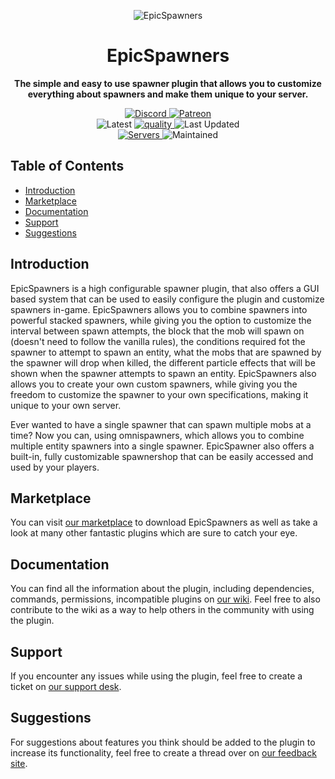 <p align="center">
<img alt="EpicSpawners"
    src="https://proxy.songoda.com/200/https://cdn2.songoda.com/products/epicspawners/5vteSKAGiFo6ElBhkFqUuKO13ggH28GDO3tundgK.png">
</p>

<h1 align="center">EpicSpawners</h1>

<p align="center">
  <b>
      The simple and easy to use spawner plugin that allows you to customize everything
      about spawners and make them unique to your server.
  </b>
</p>

<p align="center">
    <a href="https://discord.gg/songoda">
        <img alt="Discord" src="https://img.shields.io/discord/293212540723396608?color=7289DA&label=Discord&logo=discord&logoColor=7289DA">
    </a>
    <a href="https://www.patreon.com/songoda">
        <img alt="Patreon" src="https://img.shields.io/badge/-Support_on_Patreon-F96854.svg?logo=patreon&style=flat&logoColor=white">
    </a> 
    <br>
    <img alt="Latest" src="https://img.shields.io/badge/-ver_6.4.5-4078C0.svg?logo=github&style=flat&logoColor=white&color=blue&label=Latest&labelColor=black">
    <a href="https://app.codacy.com/gh/songoda/EpicSpawners/dashboard">
        <img alt="quality" src="https://img.shields.io/codacy/grade/1538be190da6406aa6a2bc711b2478a2">
    </a>
    <img alt="Last Updated" src="https://img.shields.io/github/last-commit/songoda/EpicSpawners">
    <br>
    <a href="https://bstats.org/plugin/bukkit/EpicSpawners/4181">
        <img alt="Servers" src="https://img.shields.io/bstats/servers/4181">
    </a>
    <img alt="Maintained" src="https://img.shields.io/maintenance/yes/2020"> 
</p>

## Table of Contents 

* [Introduction](#introduction)
* [Marketplace](#marketplace)
* [Documentation](#documentation)
* [Support](#support)
* [Suggestions](#suggestions)

## Introduction
EpicSpawners is a high configurable spawner plugin, that also offers a GUI based system that can be used
to easily configure the plugin and customize spawners in-game.
EpicSpawners allows you to combine spawners into powerful stacked spawners,
while giving you the option to customize the interval between spawn attempts,
the block that the mob will spawn on (doesn't need to follow the vanilla rules),
the conditions required fot the spawner to attempt to spawn an entity,
what the mobs that are spawned by the spawner will drop when killed,
the different particle effects that will be shown when the spawner attempts to spawn an entity.
EpicSpawners also allows you to create your own custom spawners,
while giving you the freedom to customize the spawner to your own specifications, making it unique to your own server.

Ever wanted to have a single spawner that can spawn multiple mobs at a time?
Now you can, using omnispawners, which allows you to combine multiple entity spawners into a single spawner.
EpicSpawner also offers a built-in, fully customizable spawnershop that can be easily accessed and used by your players. 

## Marketplace
You can visit [our marketplace](https://songoda.com/marketplace/product/epicspawners-the-ultimate-spawner-plugin.13)
to download EpicSpawners as well as take a look at many other fantastic plugins which are sure to catch your eye.

## Documentation
You can find all the information about the plugin, including dependencies,
commands, permissions, incompatible plugins on [our wiki](https://wiki.songoda.com/Epic_Spawners).
Feel free to also contribute to the wiki as a way to help others in the community with using the plugin.
  
## Support
If you encounter any issues while using the plugin,
feel free to create a ticket on [our support desk](https://support.songoda.com).

## Suggestions
For suggestions about features you think should be added to the plugin to increase its functionality,
feel free to create a thread over on [our feedback site](https://feedback.songoda.com).
